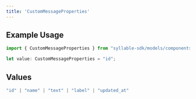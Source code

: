 ```yaml
---
title: 'CustomMessageProperties'
---
```


## Example Usage

```typescript
import { CustomMessageProperties } from "syllable-sdk/models/components";

let value: CustomMessageProperties = "id";
```

## Values

```typescript
"id" | "name" | "text" | "label" | "updated_at"
```